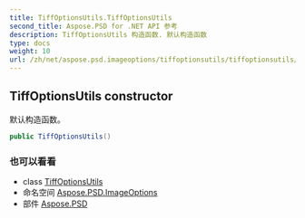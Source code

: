 ```yaml
---
title: TiffOptionsUtils.TiffOptionsUtils
second_title: Aspose.PSD for .NET API 参考
description: TiffOptionsUtils 构造函数. 默认构造函数
type: docs
weight: 10
url: /zh/net/aspose.psd.imageoptions/tiffoptionsutils/tiffoptionsutils/
---
```

## TiffOptionsUtils constructor

默认构造函数。

```csharp
public TiffOptionsUtils()
```

### 也可以看看

* class [TiffOptionsUtils](../)
* 命名空间 [Aspose.PSD.ImageOptions](../../tiffoptionsutils/)
* 部件 [Aspose.PSD](../../../)


